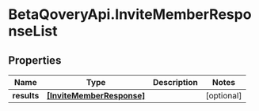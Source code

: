 # BetaQoveryApi.InviteMemberResponseList

## Properties

Name | Type | Description | Notes
------------ | ------------- | ------------- | -------------
**results** | [**[InviteMemberResponse]**](InviteMemberResponse.md) |  | [optional] 


